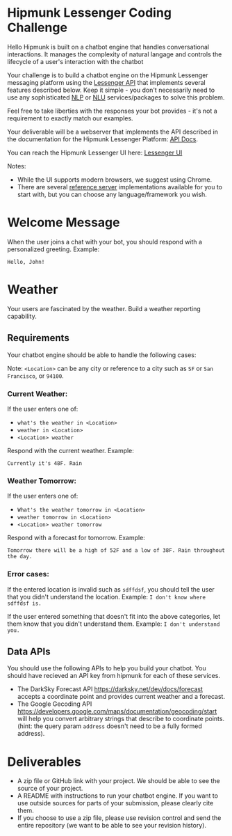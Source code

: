 # Hipmunk Lessenger Coding Challenge

Hello Hipmunk is built on a chatbot engine that handles conversational interactions. It manages the complexity of natural langage and controls the lifecycle of a user's interaction with the chatbot

Your challenge is to build a chatbot engine on the Hipmunk Lessenger messaging platform using the [Lessenger API](api.md) that implements several features described below. Keep it simple - you don't necessarily need to use any sophisticated [NLP](https://en.wikipedia.org/wiki/Natural_language_processing) or [NLU](https://en.wikipedia.org/wiki/Natural_language_understanding) services/packages to solve this problem.

Feel free to take liberties with the responses your bot provides - it's not a requirement to exactly match our examples.

Your deliverable will be a webserver that implements the API described in the documentation for the Hipmunk Lessenger Platform: [API Docs](api.md).

You can reach the Hipmunk Lessenger UI here: [Lessenger UI](http://hipmunk.github.io/hipproblems/lessenger/)

Notes:
* While the UI supports modern browsers, we suggest using Chrome.
* There are several [reference server](./examples) implementations available for you to start with, but you can choose any language/framework you wish.

# Welcome Message

When the user joins a chat with your bot, you should respond with a personalized greeting. Example:
```
Hello, John!
```

# Weather

Your users are fascinated by the weather. Build a weather reporting capability.

## Requirements

Your chatbot engine should be able to handle the following cases:

Note: `<Location>` can be any city or reference to a city such as `SF` or `San Francisco`, or `94100`.

### Current Weather:

If the user enters one of:
* `what's the weather in <Location>`
* `weather in <Location>`
* `<Location> weather`

Respond with the current weather. Example:
```
Currently it's 48F. Rain
```

### Weather Tomorrow:
If the user enters one of:

* `What's the weather tomorrow in <Location>`
* `weather tomorrow in <Location>`
* `<Location> weather tomorrow`

Respond with a forecast for tomorrow. Example:
```
Tomorrow there will be a high of 52F and a low of 38F. Rain throughout the day.
```

### Error cases:
If the entered location is invalid such as `sdffdsf`, you should tell the user that you didn't understand the location. Example:
```I don't know where sdffdsf is.```

If the user entered something that doesn't fit into the above categories, let them know that you didn't understand them. Example:
```I don't understand you.```

## Data APIs
You should use the following APIs to help you build your chatbot. You should have recieved an API key from hipmunk for each of these services.

* The DarkSky Forecast API https://darksky.net/dev/docs/forecast accepts a coordinate point and provides current weather and a forecast.
* The Google Gecoding API https://developers.google.com/maps/documentation/geocoding/start will help you convert arbitrary strings that describe to coordinate points. (hint: the query param `address` doesn't need to be a fully formed address).

# Deliverables
* A zip file or GitHub link with your project. We should be able to see the source of your project.
* A README with instructions to run your chatbot engine. If you want to use outside sources for parts of your submission, please clearly cite them.
* If you choose to use a zip file, please use revision control and send the entire repository (we want to be able to see your revision history).
